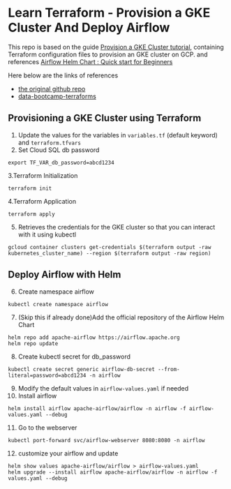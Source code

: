 # Learn Terraform - Provision a GKE Cluster And Deploy Airflow 

This repo is based on the guide [Provision a GKE Cluster tutorial](https://developer.hashicorp.com/terraform/tutorials/kubernetes/gke), containing Terraform configuration files to provision an GKE cluster on GCP.
and references [Airflow Helm Chart : Quick start for Beginners](https://robust-dinosaur-2ef.notion.site/Airflow-Helm-Chart-Quick-start-for-Beginners-3e8ee61c8e234a0fb775a07f38a0a8d4)

Here below are the links of references
- [the original github repo](https://github.com/hashicorp-education/learn-terraform-provision-gke-cluster)
- [data-bootcamp-terraforms](https://github.com/wizelineacademy/data-bootcamp-terraforms)


## Provisioning a GKE Cluster using Terraform
1. Update the values for the variables in `variables.tf` (default keyword) and `terraform.tfvars`
2. Set Cloud SQL db password
```commandline
export TF_VAR_db_password=abcd1234
```
3.Terraform Initialization
```commandline
terraform init
```
4.Terraform Application
```commandline
terraform apply
```
5. Retrieves the credentials for the GKE cluster so that you can interact with it using kubectl
```commandline
gcloud container clusters get-credentials $(terraform output -raw kubernetes_cluster_name) --region $(terraform output -raw region)
```
## Deploy Airflow with Helm
6. Create namespace airflow
```commandline
kubectl create namespace airflow
```

7. (Skip this if already done)Add the official repository of the Airflow Helm Chart
```commandline
helm repo add apache-airflow https://airflow.apache.org
helm repo update
```

8. Create kubectl secret for db_password
```commandline
kubectl create secret generic airflow-db-secret --from-literal=password=abcd1234 -n airflow
```

9. Modify the default values in `airflow-values.yaml` if needed
10. Install airflow
```commandline
helm install airflow apache-airflow/airflow -n airflow -f airflow-values.yaml --debug
```
11. Go to the webserver
```commandline
kubectl port-forward svc/airflow-webserver 8080:8080 -n airflow
```
12. customize your airflow and update
```commandline
helm show values apache-airflow/airflow > airflow-values.yaml
helm upgrade --install airflow apache-airflow/airflow -n airflow -f values.yaml --debug
```